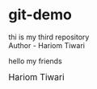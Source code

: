 # git-demo
 thi is my  third repository
 <br>
Author - Hariom Tiwari
<P>hello my friends</P>
<big>Hariom Tiwari</big>
